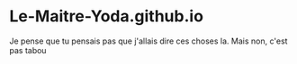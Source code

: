 # Le-Maitre-Yoda.github.io
Je pense que tu pensais pas que j'allais dire ces choses la. Mais non, c'est pas tabou
